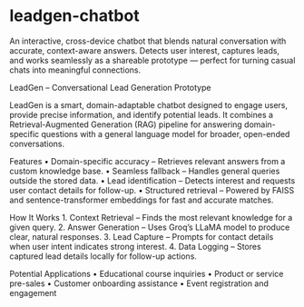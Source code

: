# leadgen-chatbot
An interactive, cross-device chatbot that blends natural conversation with accurate, context-aware answers. Detects user interest, captures leads, and works seamlessly as a shareable prototype — perfect for turning casual chats into meaningful connections.

LeadGen – Conversational Lead Generation Prototype

LeadGen is a smart, domain-adaptable chatbot designed to engage users, provide precise information, and identify potential leads. It combines a Retrieval-Augmented Generation (RAG) pipeline for answering domain-specific questions with a general language model for broader, open-ended conversations.

Features
	•	Domain-specific accuracy – Retrieves relevant answers from a custom knowledge base.
	•	Seamless fallback – Handles general queries outside the stored data.
	•	Lead identification – Detects interest and requests user contact details for follow-up.
	•	Structured retrieval – Powered by FAISS and sentence-transformer embeddings for fast and accurate matches.

How It Works
	1.	Context Retrieval – Finds the most relevant knowledge for a given query.
	2.	Answer Generation – Uses Groq’s LLaMA model to produce clear, natural responses.
	3.	Lead Capture – Prompts for contact details when user intent indicates strong interest.
	4.	Data Logging – Stores captured lead details locally for follow-up actions.

Potential Applications
	•	Educational course inquiries
	•	Product or service pre-sales
	•	Customer onboarding assistance
	•	Event registration and engagement

